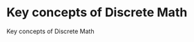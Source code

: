 # Key concepts of Discrete Math

Key concepts of Discrete Math

<!-- [:arrow_down: Tags legend](#tags-legend) at the end of the page. -->

<!-- - []() by []() ( _:movie_camera:_ ) -->

<!-- ## Architecture

SOA ~ Service-oriented architecture
: An architectural style that focuses on discrete services instead of a monolithic design. Loosely coupled service-oriented architecture with bounded context.

MVC
: ...

DDD
: ...

BDD
: ... -->

